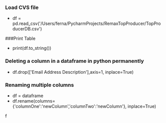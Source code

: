 ### Load CVS file
* df = pd.read_csv('/Users/ferna/PycharmProjects/RemaxTopProducer/TopProducerDB.csv')

###Print Table
* print(df.to_string())

### Deleting a column in a dataframe in python permanently 
* df.drop(['Email Address Description'],axis=1, inplace=True)

### Renaming multiple columns
* df = dataframe
* df.rename(columns={'columnOne':'newColumn','columnTwo':'newColumn'}, inplace=True)


f
